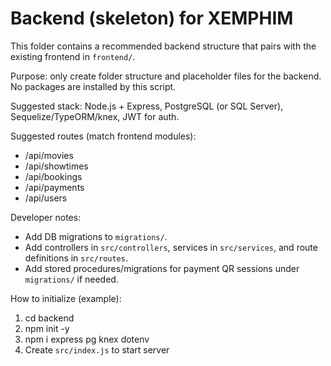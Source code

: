 # Backend (skeleton) for XEMPHIM

This folder contains a recommended backend structure that pairs with the existing frontend in `frontend/`.

Purpose: only create folder structure and placeholder files for the backend. No packages are installed by this script.

Suggested stack: Node.js + Express, PostgreSQL (or SQL Server), Sequelize/TypeORM/knex, JWT for auth.

Suggested routes (match frontend modules):
- /api/movies
- /api/showtimes
- /api/bookings
- /api/payments
- /api/users

Developer notes:
- Add DB migrations to `migrations/`.
- Add controllers in `src/controllers`, services in `src/services`, and route definitions in `src/routes`.
- Add stored procedures/migrations for payment QR sessions under `migrations/` if needed.

How to initialize (example):
1. cd backend
2. npm init -y
3. npm i express pg knex dotenv
4. Create `src/index.js` to start server

